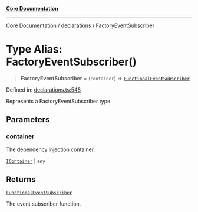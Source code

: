 [**Core Documentation**](../../README.md)

***

[Core Documentation](../../README.md) / [declarations](../README.md) / FactoryEventSubscriber

# Type Alias: FactoryEventSubscriber()

> **FactoryEventSubscriber** = (`container`) => [`FunctionalEventSubscriber`](FunctionalEventSubscriber.md)

Defined in: [declarations.ts:548](https://github.com/stonemjs/core/blob/3581a30de158e951ead319c3cc6abead0be9639f/src/declarations.ts#L548)

Represents a FactoryEventSubscriber type.

## Parameters

### container

The dependency injection container.

[`IContainer`](IContainer.md) | `any`

## Returns

[`FunctionalEventSubscriber`](FunctionalEventSubscriber.md)

The event subscriber function.
